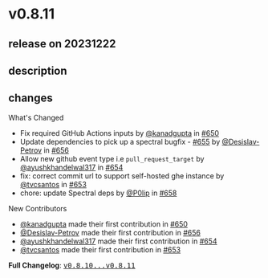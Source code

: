# v0.8.11

## release on 20231222
## description
## changes
What's Changed

* Fix required GitHub Actions inputs by <a class="user-mention notranslate" data-hovercard-type="user" data-hovercard-url="/users/kanadgupta/hovercard" data-octo-click="hovercard-link-click" data-octo-dimensions="link_type:self" href="https://github.com/kanadgupta">@kanadgupta</a> in <a class="issue-link js-issue-link" data-error-text="Failed to load title" data-id="1521434237" data-permission-text="Title is private" data-url="https://github.com/stoplightio/spectral-action/issues/650" data-hovercard-type="pull_request" data-hovercard-url="/stoplightio/spectral-action/pull/650/hovercard" href="https://github.com/stoplightio/spectral-action/pull/650">#650</a>
* Update dependencies to pick up a spectral bugfix - <a class="issue-link js-issue-link" data-error-text="Failed to load title" data-id="2000332241" data-permission-text="Title is private" data-url="https://github.com/stoplightio/spectral-action/issues/655" data-hovercard-type="issue" data-hovercard-url="/stoplightio/spectral-action/issues/655/hovercard" href="https://github.com/stoplightio/spectral-action/issues/655">#655</a> by <a class="user-mention notranslate" data-hovercard-type="user" data-hovercard-url="/users/Desislav-Petrov/hovercard" data-octo-click="hovercard-link-click" data-octo-dimensions="link_type:self" href="https://github.com/Desislav-Petrov">@Desislav-Petrov</a> in <a class="issue-link js-issue-link" data-error-text="Failed to load title" data-id="2000332757" data-permission-text="Title is private" data-url="https://github.com/stoplightio/spectral-action/issues/656" data-hovercard-type="pull_request" data-hovercard-url="/stoplightio/spectral-action/pull/656/hovercard" href="https://github.com/stoplightio/spectral-action/pull/656">#656</a>
* Allow new github event type i.e <code>pull_request_target</code> by <a class="user-mention notranslate" data-hovercard-type="user" data-hovercard-url="/users/ayushkhandelwal317/hovercard" data-octo-click="hovercard-link-click" data-octo-dimensions="link_type:self" href="https://github.com/ayushkhandelwal317">@ayushkhandelwal317</a> in <a class="issue-link js-issue-link" data-error-text="Failed to load title" data-id="1898187682" data-permission-text="Title is private" data-url="https://github.com/stoplightio/spectral-action/issues/654" data-hovercard-type="pull_request" data-hovercard-url="/stoplightio/spectral-action/pull/654/hovercard" href="https://github.com/stoplightio/spectral-action/pull/654">#654</a>
* fix: correct commit url to support self-hosted ghe instance by <a class="user-mention notranslate" data-hovercard-type="user" data-hovercard-url="/users/tvcsantos/hovercard" data-octo-click="hovercard-link-click" data-octo-dimensions="link_type:self" href="https://github.com/tvcsantos">@tvcsantos</a> in <a class="issue-link js-issue-link" data-error-text="Failed to load title" data-id="1759213955" data-permission-text="Title is private" data-url="https://github.com/stoplightio/spectral-action/issues/653" data-hovercard-type="pull_request" data-hovercard-url="/stoplightio/spectral-action/pull/653/hovercard" href="https://github.com/stoplightio/spectral-action/pull/653">#653</a>
* chore: update Spectral deps by <a class="user-mention notranslate" data-hovercard-type="user" data-hovercard-url="/users/P0lip/hovercard" data-octo-click="hovercard-link-click" data-octo-dimensions="link_type:self" href="https://github.com/P0lip">@P0lip</a> in <a class="issue-link js-issue-link" data-error-text="Failed to load title" data-id="2054142878" data-permission-text="Title is private" data-url="https://github.com/stoplightio/spectral-action/issues/658" data-hovercard-type="pull_request" data-hovercard-url="/stoplightio/spectral-action/pull/658/hovercard" href="https://github.com/stoplightio/spectral-action/pull/658">#658</a>

New Contributors

* <a class="user-mention notranslate" data-hovercard-type="user" data-hovercard-url="/users/kanadgupta/hovercard" data-octo-click="hovercard-link-click" data-octo-dimensions="link_type:self" href="https://github.com/kanadgupta">@kanadgupta</a> made their first contribution in <a class="issue-link js-issue-link" data-error-text="Failed to load title" data-id="1521434237" data-permission-text="Title is private" data-url="https://github.com/stoplightio/spectral-action/issues/650" data-hovercard-type="pull_request" data-hovercard-url="/stoplightio/spectral-action/pull/650/hovercard" href="https://github.com/stoplightio/spectral-action/pull/650">#650</a>
* <a class="user-mention notranslate" data-hovercard-type="user" data-hovercard-url="/users/Desislav-Petrov/hovercard" data-octo-click="hovercard-link-click" data-octo-dimensions="link_type:self" href="https://github.com/Desislav-Petrov">@Desislav-Petrov</a> made their first contribution in <a class="issue-link js-issue-link" data-error-text="Failed to load title" data-id="2000332757" data-permission-text="Title is private" data-url="https://github.com/stoplightio/spectral-action/issues/656" data-hovercard-type="pull_request" data-hovercard-url="/stoplightio/spectral-action/pull/656/hovercard" href="https://github.com/stoplightio/spectral-action/pull/656">#656</a>
* <a class="user-mention notranslate" data-hovercard-type="user" data-hovercard-url="/users/ayushkhandelwal317/hovercard" data-octo-click="hovercard-link-click" data-octo-dimensions="link_type:self" href="https://github.com/ayushkhandelwal317">@ayushkhandelwal317</a> made their first contribution in <a class="issue-link js-issue-link" data-error-text="Failed to load title" data-id="1898187682" data-permission-text="Title is private" data-url="https://github.com/stoplightio/spectral-action/issues/654" data-hovercard-type="pull_request" data-hovercard-url="/stoplightio/spectral-action/pull/654/hovercard" href="https://github.com/stoplightio/spectral-action/pull/654">#654</a>
* <a class="user-mention notranslate" data-hovercard-type="user" data-hovercard-url="/users/tvcsantos/hovercard" data-octo-click="hovercard-link-click" data-octo-dimensions="link_type:self" href="https://github.com/tvcsantos">@tvcsantos</a> made their first contribution in <a class="issue-link js-issue-link" data-error-text="Failed to load title" data-id="1759213955" data-permission-text="Title is private" data-url="https://github.com/stoplightio/spectral-action/issues/653" data-hovercard-type="pull_request" data-hovercard-url="/stoplightio/spectral-action/pull/653/hovercard" href="https://github.com/stoplightio/spectral-action/pull/653">#653</a>

<strong>Full Changelog</strong>: <a class="commit-link" href="https://github.com/stoplightio/spectral-action/compare/v0.8.10...v0.8.11"><tt>v0.8.10...v0.8.11</tt></a>

